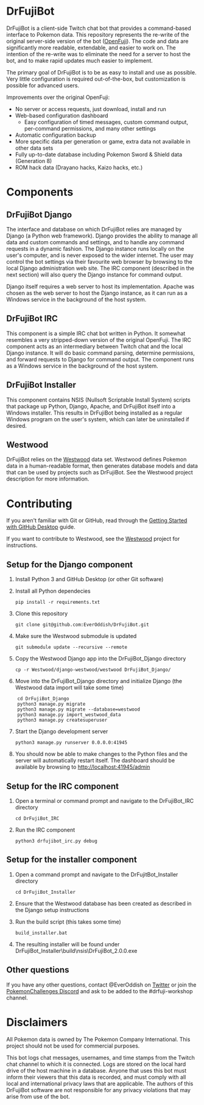 # DrFujiBot

DrFujiBot is a client-side Twitch chat bot that provides a command-based interface to Pokemon data. This repository represents the re-write of the original server-side version of the bot ([OpenFuji](https://github.com/EverOddish/OpenFuji)). The code and data are significantly more readable, extendable, and easier to work on. The intention of the re-write was to eliminate the need for a server to host the bot, and to make rapid updates much easier to implement.

The primary goal of DrFujiBot is to be as easy to install and use as possible. Very little configuration is required out-of-the-box, but customization is possible for advanced users.

Improvements over the original OpenFuji:

 * No server or access requests, just download, install and run
 * Web-based configuration dashboard
   * Easy configuration of timed messages, custom command output, per-command permissions, and many other settings
 * Automatic configuration backup
 * More specific data per generation or game, extra data not available in other data sets
 * Fully up-to-date database including Pokemon Sword & Shield data (Generation 8)
 * ROM hack data (Drayano hacks, Kaizo hacks, etc.)

# Components

## DrFujiBot Django

The interface and database on which DrFujiBot relies are managed by Django (a Python web framework). Django provides the ability to manage all data and custom commands and settings, and to handle any command requests in a dynamic fashion. The Django instance runs locally on the user's computer, and is never exposed to the wider internet. The user may control the bot settings via their favourite web browser by browsing to the local Django administration web site. The IRC component (described in the next section) will also query the Django instance for command output.

Django itself requires a web server to host its implementation. Apache was chosen as the web server to host the Django instance, as it can run as a Windows service in the background of the host system.

## DrFujiBot IRC

This component is a simple IRC chat bot written in Python. It somewhat resembles a very stripped-down version of the original OpenFuji. The IRC component acts as an intermediary between Twitch chat and the local Django instance. It will do basic command parsing, determine permissions, and forward requests to Django for command output. The component runs as a Windows service in the background of the host system.

## DrFujiBot Installer

This component contains NSIS (Nullsoft Scriptable Install System) scripts that package up Python, Django, Apache, and DrFujiBot itself into a Windows installer. This results in DrFujiBot being installed as a regular Windows program on the user's system, which can later be uninstalled if desired.

## Westwood

DrFujiBot relies on the [Westwood](https://github.com/EverOddish/Westwood) data set. Westwood defines Pokemon data in a human-readable format, then generates database models and data that can be used by projects such as DrFujiBot. See the Westwood project description for more information.

# Contributing

If you aren't familiar with Git or GitHub, read through the [Getting Started with GitHub Desktop](https://help.github.com/en/desktop/getting-started-with-github-desktop) guide.

If you want to contribute to Westwood, see the [Westwood](https://github.com/EverOddish/Westwood) project for instructions.

## Setup for the Django component

1. Install Python 3 and GitHub Desktop (or other Git software)

2. Install all Python dependecies

    `pip install -r requirements.txt`

3. Clone this repository

    `git clone git@github.com:EverOddish/DrFujiBot.git`

4. Make sure the Westwood submodule is updated

    `git submodule update --recursive --remote`

5. Copy the Westwood Django app into the DrFujiBot_Django directory

    `cp -r Westwood/django-westwood/westwood DrFujiBot_Django/`

6. Move into the DrFujiBot_Django directory and initialize Django (the Westwood data import will take some time)

~~~~
    cd DrFujiBot_Django
    python3 manage.py migrate
    python3 manage.py migrate --database=westwood
    python3 manage.py import_westwood_data
    python3 manage.py createsuperuser
~~~~

7. Start the Django development server

    `python3 manage.py runserver 0.0.0.0:41945`

8. You should now be able to make changes to the Python files and the server will automatically restart itself. The dashboard should be available by browsing to [http://localhost:41945/admin](http://localhost:41945/admin)

## Setup for the IRC component

1. Open a terminal or command prompt and navigate to the DrFujiBot_IRC directory

    `cd DrFujiBot_IRC`

2. Run the IRC component

    `python3 drfujibot_irc.py debug`

## Setup for the installer component

1. Open a command prompt and navigate to the DrFujitBot_Installer directory

    `cd DrFujiBot_Installer`

2. Ensure that the Westwood database has been created as described in the Django setup instructions

3. Run the build script (this takes some time)

    `build_installer.bat`

4. The resulting installer will be found under DrFujiBot_Installer\build\nsis\DrFujiBot_2.0.0.exe

## Other questions

If you have any other questions, contact @EverOddish on [Twitter](https://twitter.com/EverOddish) or join the [PokemonChallenges Discord](http://discord.gg/pchal) and ask to be added to the #drfuji-workshop channel.

# Disclaimers

All Pokemon data is owned by The Pokemon Company International. This project should not be used for commercial purposes.

This bot logs chat messages, usernames, and time stamps from the Twitch chat channel to which it is connected. Logs are stored on the local hard drive of the host machine in a database. Anyone that uses this bot must inform their viewers that this data is recorded, and must comply with all local and international privacy laws that are applicable. The authors of this DrFujiBot software are not responsible for any privacy violations that may arise from use of the bot.
